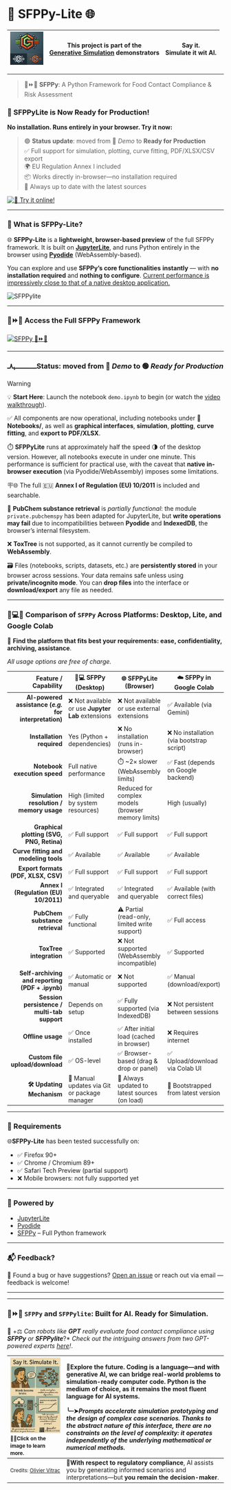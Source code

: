 # **🐍 SFPPy-Lite 🌐**

<div aligb="center">

| ![Generative Simulation](extra/assets/logo.png) | This project is part of the <br />[Generative Simulation](https://github.com/ovitrac/generativeSimulation) demonstrators | Say it.<br />Simulate it wit AI. |
| ---------------------------------------------------------- | ------------------------------------------------------------ | -------------------------------- |

</div>

---

> 🍏⏩🍎 **SFPPy**: A Python Framework for Food Contact Compliance & Risk Assessment  

### 🚀 SFPPyLite is Now Ready for Production!

**No installation. Runs entirely in your browser. Try it now:**

> 🟢 **Status update**: moved from 🚧 *Demo* to **Ready for Production**  
>  ✅ Full support for simulation, plotting, curve fitting, PDF/XLSX/CSV export  
>  🌍 EU Regulation Annex I included  
>  📦 Works directly in-browser—no installation required  
>  🔄 Always up to date with the latest sources

<a href="https://ovitrac.github.io/SFPPylite/lab/index.html?path=demo.ipynb" target="_blank">
  <img src="https://img.shields.io/badge/launch-SFPPylite%20in%20your%20browser-blueviolet?logo=jupyter&style=for-the-badge" alt="🧪 Try it online!">
</a>

---

### 🚀 What is SFPPy-Lite?

🌐 **SFPPy-Lite** is a **lightweight, browser-based preview** of the full SFPPy framework.
 It is built on [**JupyterLite**](https://jupyterlite.readthedocs.io/), and runs Python entirely in the browser using [**Pyodide**](https://pyodide.org/) (WebAssembly-based).

You can explore and use **SFPPy’s core functionalities** **instantly** — with **no installation required** and **nothing to configure**.
 <ins>Current performance is impressively close to that of a native desktop application.</ins>

![SFPPylite](https://github.com/ovitrac/SFPPylite/raw/refs/heads/main/extra/videos/SFPPylite.gif)

---

### 🍏⏩🍎 Access the Full SFPPy Framework

<a href="https://github.com/ovitrac/SFPPy" target="_blank" title="SFPPy – Python Framework for Food Contact Compliance">
  <img src="https://img.shields.io/badge/SFPPy-%F0%9F%8D%8F%E2%8F%A9%F0%9F%8D%8E_PARENT PROJECT-4CAF50?style=for-the-badge&logo=python" alt="SFPPy 🍏⏩🍎">
</a>



---

### ـــــــــــــــﮩ٨ـStatus: moved from 🚧 *Demo* to 🟢 *Ready for Production*

> [!WARNING]
> 💡 **Start Here**: Launch the notebook `demo.ipynb` to begin (or watch the [video walkthrough](https://ovitrac.github.io/SFPPy/SFPPylite_demo.html)).  
>
> ✅ All components are now operational, including notebooks under 📂**Notebooks/**, as well as **graphical interfaces**, **simulation**, **plotting**, **curve fitting**, and **export to PDF/XLSX**.  
>
> ⏱️ **SFPPyLite** runs at approximately half the speed 🌗 of the desktop version. However, all notebooks execute in under one minute. This performance is sufficient for practical use, with the caveat that **native in-browser execution** (via Pyodide/WebAssembly) imposes some limitations.  
>
> 🪧🌐 The full 🇪🇺 **Annex I of Regulation (EU) 10/2011** is included and searchable.  
>
> 🚩 **PubChem substance retrieval** is *partially functional*: the module `private.pubchemspy` has been adapted for JupyterLite, but **write operations may fail** due to incompatibilities between **Pyodide** and **IndexedDB**, the browser’s internal filesystem.  
>
> ❌ **ToxTree** is not supported, as it cannot currently be compiled to **WebAssembly**.  
>
> 🗃️ Files (notebooks, scripts, datasets, etc.) are **persistently stored** in your browser across sessions. Your data remains safe unless using **private/incognito mode**. You can **drop files** into the interface or **download/export** any file as needed.
>
> 



---

### 🤖💻🌐 Comparison of `SFPPy` Across Platforms: Desktop, Lite, and Google Colab

🧭 **Find the platform that fits best your requirements: ease, confidentiality, archiving, assistance**.

*All usage options are free of charge.*

|                                  Feature / Capability | 💫💻 **SFPPy (Desktop)**                            | 🌐 **SFPPyLite (Browser)**                          | ☁️ **SFPPy in Google Colab**              |
| ----------------------------------------------------: | ------------------------------------------------- | -------------------------------------------------- | ---------------------------------------- |
| **AI-powered assistance (*e.g.* for interpretation)** | ❌ Not available or use **Jupyter Lab** extensions | ❌ Not available or use external extensions         | ✅ Available (via Gemini)                 |
|                             **Installation required** | Yes (Python + dependencies)                       | ❌ No installation (runs in-browser)                | ❌ No installation (via bootstrap script) |
|                          **Notebook execution speed** | Full native performance                           | ⏱️ ~2× slower (WebAssembly limits)                  | ✅ Fast (depends on Google backend)       |
|              **Simulation resolution / memory usage** | High (limited by system resources)                | Reduced for complex models (browser memory limits) | High (usually)                           |
|             **Graphical plotting (SVG, PNG, Retina)** | ✅ Full support                                    | ✅ Full support                                     | ✅ Full support                           |
|                  **Curve fitting and modeling tools** | ✅ Available                                       | ✅ Available                                        | ✅ Available                              |
|                   **Export formats (PDF, XLSX, CSV)** | ✅ Full support                                    | ✅ Full support                                     | ✅ Full support                           |
|                 **Annex I (Regulation (EU) 10/2011)** | ✅ Integrated and queryable                        | ✅ Integrated and queryable                         | ✅ Available (with correct files)         |
|                       **PubChem substance retrieval** | ✅ Fully functional                                | ⚠️ Partial (read-only, limited write support)       | ✅ Full access                            |
|                               **ToxTree integration** | ✅ Supported                                       | ❌ Not supported (WebAssembly incompatible)         | ✅ Supported                              |
|       **Self-archiving and reporting (PDF + .ipynb)** | ✅ Automatic or manual                             | ❌ Not supported                                    | ✅ Manual (download/export)               |
|           **Session persistence / multi-tab support** | Depends on setup                                  | ✅ Fully supported (via IndexedDB)                  | ❌ Not persistent between sessions        |
|                                     **Offline usage** | ✅ Once installed                                  | ✅ After initial load (cached in browser)           | ❌ Requires internet                      |
|                       **Custom file upload/download** | ✅ OS-level                                        | ✅ Browser-based (drag & drop or panel)             | ✅ Upload/download via Colab UI           |
|                              **🛠️ Updating Mechanism** | 🔁 Manual updates via Git or package manager       | 🔄 Always updated to latest sources (on load)       | 🔄 Bootstrapped from latest version       |



---

### 💫 Requirements

🌐**SFPPy-Lite** has been tested successfully on:

- ✅ Firefox 90+
- ✅ Chrome / Chromium 89+
- ✅ Safari Tech Preview (partial support)
- ❌ Mobile browsers: not fully supported yet

---

### 🧰 Powered by

- [JupyterLite](https://jupyterlite.readthedocs.io/)
- [Pyodide](https://pyodide.org/)
- [SFPPy](https://github.com/ovitrac/SFPPy) – Full Python framework

---

### 📬 Feedback?

💬 Found a bug or have suggestions? [Open an issue](https://github.com/ovitrac/SFPPy/issues) or reach out via email — feedback is welcome!

---

---

### 🍏⏩🍎 `SFPPy` and `SFPPylite`: Built for AI. Ready for Simulation.

🤖 +⚖️ *Can robots like **GPT** really evaluate food contact compliance using **SFPPy** or **SFPPylite***?* *Check out the intriguing answers from two GPT-powered experts [here](https://github.com/ovitrac/SFPPy/wiki/🤖-Ask-GPT-to-demonstrate-compliance-with-SFPPy)!*.

| [<img src="extra/assets/page1.png" alt="page1" style="zoom:50%;" />](https://github.com/ovitrac/generativeSimulation)<small>☝🏻Click on the image to learn more.</small> | 🔮**Explore the future.**  Coding is a language—and with generative AI, we can bridge real-world problems to simulation-ready computer code. Python is the medium of choice, as it remains the most fluent language for AI systems.<br /><br />╰┈➤***Prompts accelerate simulation prototyping** and the design of complex case scenarios. Thanks to the abstract nature of this interface, there are no constraints on the level of complexity: it operates independently of the underlying mathematical or numerical methods.*<br /> |
| :----------------------------------------------------------- | :----------------------------------------------------------- |
| <small>Credits: [Olivier Vitrac](mailto:olivier.vitrac@gmail.com)</small> | 🤔**With respect to regulatory compliance**, AI assists you by generating informed scenarios and interpretations—but **you remain the decision-maker**.<br /> |

